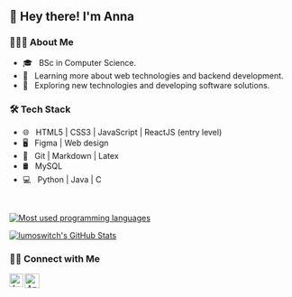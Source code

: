##  👋 Hey there! I'm Anna 

<h3> 👨🏻‍💻 About Me </h3>

- 🎓 &nbsp; BSc in Computer Science.
- 🌱 &nbsp; Learning more about web technologies and backend development.
- 🤔 &nbsp; Exploring new technologies and developing software solutions.

<h3>🛠 Tech Stack</h3>

- 🌐 &nbsp; HTML5 | CSS3 | JavaScript | ReactJS (entry level)
- 🖥 &nbsp; Figma | Web design 
- 🔧 &nbsp; Git | Markdown | Latex 
- 🛢 &nbsp; MySQL
- 💻 &nbsp; Python | Java | C

<br/>

[![Most used programming languages](https://github-readme-stats.vercel.app/api/top-langs/?username=lumoswitch&hide=yacc,lex,tex&layout=compact&theme=light)](https://github.com/lumoswitch/)

[![lumoswitch's GitHub Stats](https://github-readme-stats.vercel.app/api?username=lumoswitch&show_icons=true)](https://github.com/lumoswitch)


<h3> 🤝🏻 Connect with Me </h3>

<p align="center">
<a href="https://www.linkedin.com/in/anna-sofrona">
   <img align="left" alt="Anna Sofrona | Linkedin" width="24px" src="https://github.com/piyushP7pravin/piyushP7pravin/blob/master/Linkedin.svg" />
  </a>
  <a href="mailto:sofrona.anna@gmail.com">
    <img align="left" alt="Anna Sofrona | Gmail" width="26px" src="https://github.com/piyushP7pravin/piyushP7pravin/blob/master/Gmail.svg" />
   </a>
   
</p>
